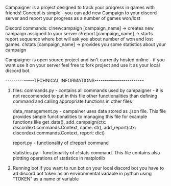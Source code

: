 Campaigner is a project designed to track your progress in games with friends! 
Concept is simple - you can add new Campaign to your discord server and report your progress as a number of games won/lost

Discord commands:
c!newcampaign [campaign_name] -> creates new campaign assigned to your server
c!report [campaign_name] -> starts report sequence where bot will ask you about number of won and lost games.
c!stats [campaign_name] -> provides you some statistics about your campaign


Campaigner is open source project and isn't currently hosted online - if you want use it on your server feel free to fork project and use it as your local discord bot.


--------------TECHNICAL INFORMATIONS------------------------

1. files:
   commands.py - contains all commands used by campaigner - it is not reccomended to put
   in this file other functionalities than defining command and calling appropriate functions in other files

   data_management.py - campainer uses data stored as .json file. This file provides simple functionalities
   to managing this file for example functions like get_data(), add_campaign(ctx: discordext.commands.Context, name: str),
   add_report(ctx: discordext.commands.Context, report: dict)

   report.py - functionality of c!report command

   statistics.py - functionality of c!stats command. This file contains also plotting operations of statistics in matplotlib

2. Running bot
   if you want to run bot on your local discord bot you have to ad discord bot token as an environmental variable in python
   using "TOKEN" as a name of variable
